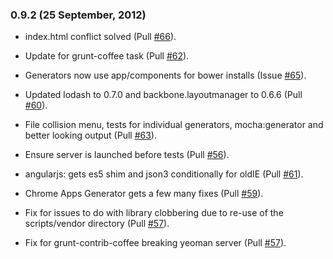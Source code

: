 ### 0.9.2 (25 September, 2012)

* index.html conflict solved (Pull [#66](https://github.com/yeoman/generators/pull/66)).

* Update for grunt-coffee task (Pull [#62](https://github.com/yeoman/generators/pull/62)). 

* Generators now use app/components for bower installs (Issue [#65](https://github.com/yeoman/generators/issues/65)).

* Updated lodash to 0.7.0 and backbone.layoutmanager to 0.6.6 (Pull [#60](https://github.com/yeoman/generators/pull/60)).

* File collision menu, tests for individual generators, mocha:generator and better looking output (Pull [#63](https://github.com/yeoman/generators/pull/63)).

* Ensure server is launched before tests (Pull [#56](https://github.com/yeoman/generators/pull/56)).

* angularjs: gets es5 shim and json3 conditionally for oldIE (Pull [#61](https://github.com/yeoman/generators/pull/61)).

* Chrome Apps Generator gets a few many fixes (Pull [#59](https://github.com/yeoman/generators/pull/59)).

* Fix for issues to do with library clobbering due to re-use of the scripts/vendor directory (Pull [#57](https://github.com/yeoman/generators/pull/57)).

* Fix for grunt-contrib-coffee breaking yeoman server (Pull [#57](https://github.com/yeoman/generators/pull/57)).
